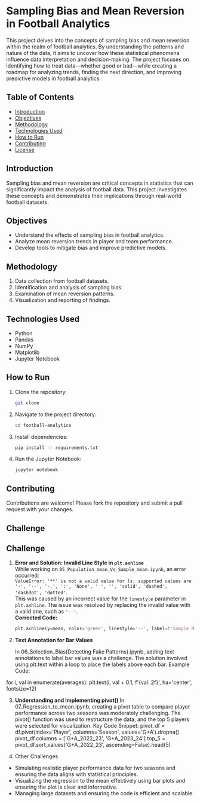 # Sampling Bias and Mean Reversion in Football Analytics

This project delves into the concepts of sampling bias and mean reversion within the realm of football analytics. By understanding the patterns and nature of the data, it aims to uncover how these statistical phenomena influence data interpretation and decision-making. The project focuses on identifying how to treat data—whether good or bad—while creating a roadmap for analyzing trends, finding the next direction, and improving predictive models in football analytics.

## Table of Contents
- [Introduction](#introduction)
- [Objectives](#objectives)
- [Methodology](#methodology)
- [Technologies Used](#technologies-used)
- [How to Run](#how-to-run)
- [Contributing](#contributing)
- [License](#license)

## Introduction
Sampling bias and mean reversion are critical concepts in statistics that can significantly impact the analysis of football data. This project investigates these concepts and demonstrates their implications through real-world football datasets.

## Objectives
- Understand the effects of sampling bias in football analytics.
- Analyze mean reversion trends in player and team performance.
- Develop tools to mitigate bias and improve predictive models.

## Methodology
1. Data collection from football datasets.
2. Identification and analysis of sampling bias.
3. Examination of mean reversion patterns.
4. Visualization and reporting of findings.

## Technologies Used
- Python
- Pandas
- NumPy
- Matplotlib
- Jupyter Notebook

## How to Run
1. Clone the repository:
    ```bash
    git clone 
    ```
2. Navigate to the project directory:
    ```bash
    cd football-analytics
    ```
3. Install dependencies:
    ```bash
    pip install -r requirements.txt
    ```
4. Run the Jupyter Notebook:
    ```bash
    jupyter notebook
    ```

## Contributing
Contributions are welcome! Please fork the repository and submit a pull request with your changes.

## Challenge
## Challenge

1. **Error and Solution: Invalid Line Style in `plt.axhline`**  
   While working on `05_Population_mean_Vs_Sample_mean.ipynb`, an error occurred:  
   `ValueError: '**' is not a valid value for ls; supported values are '-', '--', '-.', ':', 'None', ' ', '', 'solid', 'dashed', 'dashdot', 'dotted'`.  
   This was caused by an incorrect value for the `linestyle` parameter in `plt.axhline`. The issue was resolved by replacing the invalid value with a valid one, such as `'--'`.  
   **Corrected Code:**  
   ```python
   plt.axhline(y=mean, color='green', linestyle='--', label=f'Sample Mean: {mean:.2f}')

2. **Text Annotation for Bar Values**

    In 06_Selection_Bias(Detecting Fake Patterns).ipynb, adding text annotations to label bar values was a challenge. The solution involved using plt.text within a loop to place the labels above each bar.
    Example Code:

 for i, val in enumerate(averages):
 plt.text(i, val + 0.1, f'{val:.2f}', ha='center', fontsize=12)

 3. **Understanding and Implementing pivot()**
   In 07_Regression_to_mean.ipynb, creating a pivot table to compare player performance across two seasons was moderately challenging. The pivot() function was used to restructure the data, and the top 5 players were selected for visualization.
Key Code Snippet:
pivot_df = df.pivot(index='Player', columns='Season', values='G+A').dropna()
pivot_df.columns = ['G+A_2022_23', 'G+A_2023_24']
top_5 = pivot_df.sort_values('G+A_2022_23', ascending=False).head(5)

4. Other Challenges

- Simulating realistic player performance data for two seasons and ensuring the data aligns with statistical principles.
- Visualizing the regression to the mean effectively using bar plots and ensuring the plot is clear and informative.
- Managing large datasets and ensuring the code is efficient and scalable.

